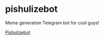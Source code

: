 # pishulizebot
Meme generation Telegram bot for cool guys!

<a href="https://t.me/pishulizebot">Pishulizebot</a>
